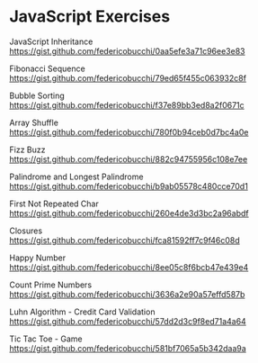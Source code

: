 JavaScript Exercises
=====

JavaScript Inheritance  
https://gist.github.com/federicobucchi/0aa5efe3a71c96ee3e83

Fibonacci Sequence  
https://gist.github.com/federicobucchi/79ed65f455c063932c8f

Bubble Sorting  
https://gist.github.com/federicobucchi/f37e89bb3ed8a2f0671c

Array Shuffle  
https://gist.github.com/federicobucchi/780f0b94ceb0d7bc4a0e

Fizz Buzz  
https://gist.github.com/federicobucchi/882c94755956c108e7ee

Palindrome and Longest Palindrome  
https://gist.github.com/federicobucchi/b9ab05578c480cce70d1

First Not Repeated Char  
https://gist.github.com/federicobucchi/260e4de3d3bc2a96abdf

Closures  
https://gist.github.com/federicobucchi/fca81592ff7c9f46c08d

Happy Number  
https://gist.github.com/federicobucchi/8ee05c8f6bcb47e439e4

Count Prime Numbers  
https://gist.github.com/federicobucchi/3636a2e90a57effd587b

Luhn Algorithm - Credit Card Validation  
https://gist.github.com/federicobucchi/57dd2d3c9f8ed71a4a64

Tic Tac Toe - Game  
https://gist.github.com/federicobucchi/581bf7065a5b342daa9a
